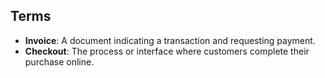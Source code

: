 ## Terms

- **Invoice**: A document indicating a transaction and requesting payment.
- **Checkout**: The process or interface where customers complete their purchase online.
